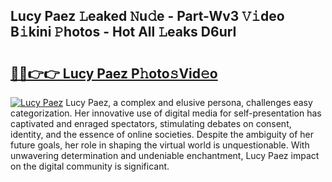 ## Lucy Paez 𝙻eaked 𝙽u𝚍e - Part-Wv3 𝚅𝚒deo B𝚒kini 𝙿hotos - Hot All 𝙻eaks D6urI

# <h2><a href="http://ld3i0ms.urlbe.top/?page=Lucy+Paez">🔗🔗👉👉 Lucy Paez P𝚑oto𝚜Vid𝚎o</a></h2>

[![Lucy Paez](https://i.imgur.com/eBuTRDB.gif)](http://ld3i0ms.urlbe.top/?page=Lucy+Paez)
Lucy Paez, a complex and elusive persona, challenges easy categorization. Her innovative use of digital media for self-presentation has captivated and enraged spectators, stimulating debates on consent, identity, and the essence of online societies. Despite the ambiguity of her future goals, her role in shaping the virtual world is unquestionable. With unwavering determination and undeniable enchantment, Lucy Paez impact on the digital community is significant.
